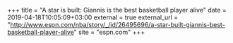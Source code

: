 +++
title = "A star is built: Giannis is the best basketball player alive"
date = 2019-04-18T10:05:09+03:00
external = true
external_url = "http://www.espn.com/nba/story/_/id/26495696/a-star-built-giannis-best-basketball-player-alive"
site = "espn.com"
+++



